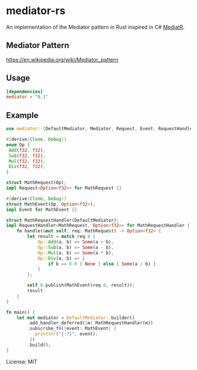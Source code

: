 # mediator-rs
An implementation of the Mediator pattern in Rust
inspired in C# [MediatR](https://github.com/jbogard/MediatR/tree/master/src/MediatR).

## Mediator Pattern
https://en.wikipedia.org/wiki/Mediator_pattern

## Usage
```toml
[dependencies]
mediator = "0.1"
```

## Example
```rust
use mediator::{DefaultMediator, Mediator, Request, Event, RequestHandler, EventHandler};

#[derive(Clone, Debug)]
enum Op {
 Add(f32, f32),
 Sub(f32, f32),
 Mul(f32, f32),
 Div(f32, f32),
}

struct MathRequest(Op);
impl Request<Option<f32>> for MathRequest {}

#[derive(Clone, Debug)]
struct MathEvent(Op, Option<f32>);
impl Event for MathEvent {}

struct MathRequestHandler(DefaultMediator);
impl RequestHandler<MathRequest, Option<f32>> for MathRequestHandler {
    fn handle(&mut self, req: MathRequest) -> Option<f32> {
        let result = match req.0 {
            Op::Add(a, b) => Some(a + b),
            Op::Sub(a, b) => Some(a - b),
            Op::Mul(a, b) => Some(a * b),
            Op::Div(a, b) => {
                if b == 0.0 { None } else { Some(a / b) }
            }
        };

        self.0.publish(MathEvent(req.0, result));
        result
    }
}

fn main() {
    let mut mediator = DefaultMediator::builder()
        .add_handler_deferred(|m| MathRequestHandler(m))
        .subscribe_fn(|event: MathEvent| {
           println!("{:?}", event);
         })
        .build();
}
```

License: MIT